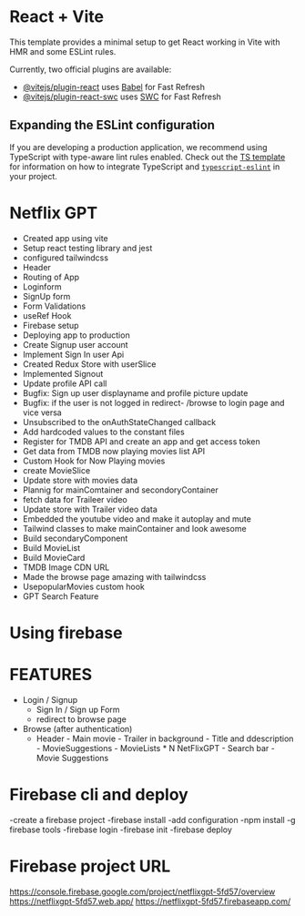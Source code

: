 # React + Vite

This template provides a minimal setup to get React working in Vite with HMR and some ESLint rules.

Currently, two official plugins are available:

- [@vitejs/plugin-react](https://github.com/vitejs/vite-plugin-react/blob/main/packages/plugin-react) uses [Babel](https://babeljs.io/) for Fast Refresh
- [@vitejs/plugin-react-swc](https://github.com/vitejs/vite-plugin-react/blob/main/packages/plugin-react-swc) uses [SWC](https://swc.rs/) for Fast Refresh

## Expanding the ESLint configuration

If you are developing a production application, we recommend using TypeScript with type-aware lint rules enabled. Check out the [TS template](https://github.com/vitejs/vite/tree/main/packages/create-vite/template-react-ts) for information on how to integrate TypeScript and [`typescript-eslint`](https://typescript-eslint.io) in your project.

# Netflix GPT

- Created app using vite
- Setup react testing library and jest
- configured tailwindcss
- Header
- Routing of App
- Loginform
- SignUp form
- Form Validations
- useRef Hook
- Firebase setup
- Deploying app to production
- Create Signup user account
- Implement Sign In user Api
- Created Redux Store with userSlice
- Implemented Signout
- Update profile API call
- Bugfix: Sign up user displayname and profile picture update
- Bugfix: if the user is not logged in redirect- /browse to login page and vice versa
- Unsubscribed to the onAuthStateChanged callback
- Add hardcoded values to the constant files
- Register for TMDB API and create an app and get access token
- Get data from TMDB now playing movies list API
- Custom Hook for Now Playing movies
- create MovieSlice
- Update store with movies data
- Plannig for mainComtainer and secondoryContainer
- fetch data for Traileer video
- Update store with Trailer video data
- Embedded the youtube video and make it autoplay and mute
- Tailwind classes to make mainContainer and look awesome
- Build secondaryComponent
- Build MovieList
- Build MovieCard
- TMDB Image CDN URL
- Made the browse page amazing with tailwindcss
- UsepopularMovies custom hook
- GPT Search Feature

# Using firebase

# FEATURES

- Login / Signup
  - Sign In / Sign up Form
  - redirect to browse page
- Browse (after authentication)
  - Header - Main movie - Trailer in background - Title and ddescription - MovieSuggestions - MovieLists \* N
    NetFlixGPT - Search bar - Movie Suggestions

# Firebase cli and deploy

-create a firebase project
-firebase install
-add configuration
-npm install -g firebase tools
-firebase login
-firebase init
-firebase deploy

# Firebase project URL

https://console.firebase.google.com/project/netflixgpt-5fd57/overview
https://netflixgpt-5fd57.web.app/
https://netflixgpt-5fd57.firebaseapp.com/
